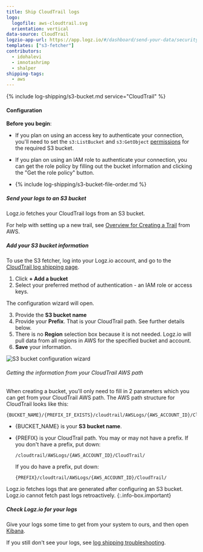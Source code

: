 ```yaml
---
title: Ship CloudTrail logs
logo:
  logofile: aws-cloudtrail.svg
  orientation: vertical
data-source: CloudTrail
logzio-app-url: https://app.logz.io/#/dashboard/send-your-data/security-sources/CloudTrail
templates: ["s3-fetcher"]
contributors:
  - idohalevi
  - imnotashrimp
  - shalper
shipping-tags:
  - aws
---
```


{% include log-shipping/s3-bucket.md service="CloudTrail" %}

#### Configuration

**Before you begin**:

* If you plan on using an access key to authenticate your connection, you'll need to set the `s3:ListBucket` and `s3:GetObject` [permissions](https://support.logz.io/hc/en-us/articles/209486129-Troubleshooting-AWS-IAM-Configuration-for-retrieving-logs-from-a-S3-Bucket) for the required S3 bucket.

* If you plan on using an IAM role to authenticate your connection, you can get the role policy by filling out the bucket information and clicking the "Get the role policy" button.

* {% include log-shipping/s3-bucket-file-order.md %}

<div class="tasklist">

##### Send your logs to an S3 bucket

Logz.io fetches your CloudTrail logs from an S3 bucket.

For help with setting up a new trail, see [Overview for Creating a Trail](https://docs.aws.amazon.com/awscloudtrail/latest/userguide/cloudtrail-create-and-update-a-trail.html) from AWS.


##### Add your S3 bucket information

<!-- logzio-inject:aws:cloudtrail -->

To use the S3 fetcher, log into your Logz.io account, and go to the [CloudTrail log shipping page](https://app.logz.io/#/dashboard/send-your-data/log-sources/cloudtrail).

1. Click **+ Add a bucket**
2. Select your preferred method of authentication - an IAM role or access keys.

The configuration wizard will open.

3. Provide the **S3 bucket name**
4. Provide your **Prefix**. That is your CloudTrail path. See further details below.
5. There is no **Region** selection box because it is not needed. Logz.io will pull data from all regions in AWS for the specified bucket and account.
6. **Save** your information.

![S3 bucket configuration wizard](https://dytvr9ot2sszz.cloudfront.net/logz-docs/log-shipping/s3-configuration-wizard-no-region.png)


###### Getting the information from your CloudTrail AWS path

When creating a bucket, you'll only need to fill in 2 parameters which you can get from your CloudTrail AWS path. The AWS path structure for CloudTrail looks like this:

```
{BUCKET_NAME}/{PREFIX_IF_EXISTS}/cloudtrail/AWSLogs/{AWS_ACCOUNT_ID}/CloudTrail/
```

* {BUCKET_NAME} is your **S3 bucket name**.

* {PREFIX} is your CloudTrail path. You may or may not have a prefix.
   If you don't have a prefix, put down:

  ```
  /cloudtrail/AWSLogs/{AWS_ACCOUNT_ID}/CloudTrail/
  ```

  If you do have a prefix, put down:

  ```
  {PREFIX}/cloudtrail/AWSLogs/{AWS_ACCOUNT_ID}/CloudTrail/
  ```


<!-- info-box-start:info -->
Logz.io fetches logs that are generated after configuring an S3 bucket.
Logz.io cannot fetch past logs retroactively.
{:.info-box.important}
<!-- info-box-end -->

##### Check Logz.io for your logs

Give your logs some time to get from your system to ours, and then open [Kibana](https://app.logz.io/#/dashboard/kibana).

If you still don't see your logs, see [log shipping troubleshooting]({{site.baseurl}}/user-guide/log-shipping/log-shipping-troubleshooting.html).

</div>
